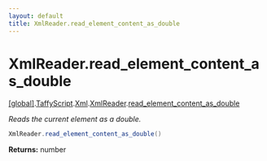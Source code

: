 ```yaml
---
layout: default
title: XmlReader.read_element_content_as_double
---
```


# XmlReader.read_element_content_as_double

[\[global\]]({{site.baseurl}}/docs/).[TaffyScript]({{site.baseurl}}/docs/TaffyScript/).[Xml]({{site.baseurl}}/docs/TaffyScript/Xml/).[XmlReader]({{site.baseurl}}/docs/TaffyScript/Xml/XmlReader/).[read_element_content_as_double]({{site.baseurl}}/docs/TaffyScript/Xml/XmlReader/read_element_content_as_double/)

_Reads the current element as a double._

```cs
XmlReader.read_element_content_as_double()
```

**Returns:** number
